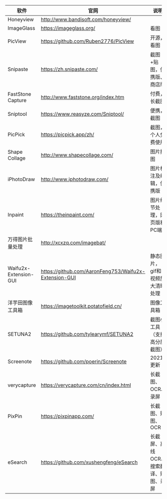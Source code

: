 |软件|官网|说明|
|-------------|----------|------------|
  | Honeyview | http://www.bandisoft.com/honeyview/ |  
  | ImageGlass | https://imageglass.org/ | 看图 |  
  | PicView | https://github.com/Ruben2776/PicView | 开源，看图 | 
  | Snipaste | https://zh.snipaste.com/ | 截图+贴图，便携版、商店版 |  
  | FastStone Capture | http://www.faststone.org/index.htm | 付费，长截图 | 便携1 | 便携2 
  | Sniptool | https://www.reasyze.com/Sniptool/ | 便携，截图 | 
  | PicPick | https://picpick.app/zh/ | 截图，个人免费使用 |  
  | Shape Collage | http://www.shapecollage.com/ | 图片拼图 |  
  | iPhotoDraw | http://www.iphotodraw.com/ | 图片标注及编辑，便携版 |  
  | Inpaint | https://theinpaint.com/ | 图片细节处理，网页版和PC端 |  
  | 万得图片批量处理 | http://xcxzq.com/imagebat/ |
  | Waifu2x-Extension-GUI | https://github.com/AaronFeng753/Waifu2x-Extension-GUI | 静态图片，gif和视频放大清晰处理 |  
  | 洋芋田图像工具箱 | https://imagetoolkit.potatofield.cn/ | 图像工具箱 |
  | SETUNA2 | https://github.com/tylearymf/SETUNA2 | 截图小工具（支持高分屏截图） | 
  | Screenote | https://github.com/poerin/Screenote | 2021更新 | 
  | verycapture | https://verycapture.com/cn/index.html | 长截图、OCR、录屏 | 
  | PixPin | https://pixpinapp.com/ | 长截图、贴图、OCR | 
  | eSearch | https://github.com/xushengfeng/eSearch | 长截屏、离线OCR、 搜索翻译、贴图、录屏 |

